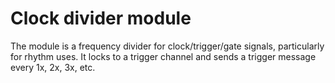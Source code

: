 # Clock divider module

The module is a frequency divider for clock/trigger/gate signals, particularly for rhythm uses. It locks to a trigger channel and sends a trigger message every 1x, 2x, 3x, etc.
